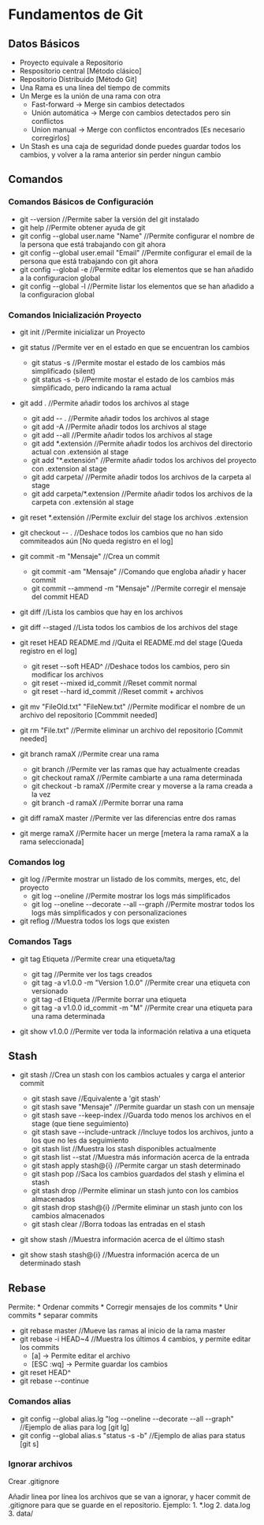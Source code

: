 # Fundamentos de Git

## Datos Básicos

* Proyecto equivale a Repositorio
* Respositorio central [Método clásico]
* Repositorio Distribuido [Método Git]
* Una Rama es una línea del tiempo de commits
* Un Merge es la unión de una rama con otra
    * Fast-forward -> Merge sin cambios detectados
    * Unión automática -> Merge con cambios detectados pero sin conflictos
    * Union manual -> Merge con conflictos encontrados [Es necesario corregirlos]
* Un Stash es una caja de seguridad donde puedes guardar todos los cambios, y volver a la rama anterior
sin perder ningun cambio

## Comandos

### Comandos Básicos de Configuración

* git --version                           //Permite saber la versión del git instalado
* git help                                //Permite obtener ayuda de git
* git config --global user.name "Name"    //Permite configurar el nombre de la persona que está trabajando con git ahora
* git config --global user.email "Email"  //Permite configurar el email de la persona que está trabajando con git ahora
* git config --global -e                  //Permite editar los elementos que se han añadido a la configuracion global
* git config --global -l                  //Permite listar los elementos que se han añadido a la configuracion global

### Comandos Inicialización Proyecto

* git init                                //Permite inicializar un Proyecto

* git status                              //Permite ver en el estado en que se encuentran los cambios
    * git status -s                       //Permite mostar el estado de los cambios más simplificado (silent)
    * git status -s -b                    //Permite mostar el estado de los cambios más simplificado, pero indicando la rama actual

* git add .                               //Permite añadir todos los archivos al stage
    * git add -- .                            //Permite añadir todos los archivos al stage
    * git add -A                              //Permite añadir todos los archivos al stage
    * git add --all                           //Permite añadir todos los archivos al stage
    * git add *.extensión                     //Permite añadir todos los archivos del directorio actual con .extensión al stage
    * git add "*.extensión"                   //Permite añadir todos los archivos del proyecto con .extension al stage
    * git add carpeta/                        //Permite añadir todos los archivos de la carpeta al stage
    * git add carpeta/*.extension             //Permite añadir todos los archivos de la carpeta con .extensión al stage

* git reset *.extensión                   //Permite excluir del stage los archivos .extension
* git checkout -- .                       //Deshace todos los cambios que no han sido commiteados aún [No queda registro en el log]

* git commit -m "Mensaje"                 //Crea un commit
    * git commit -am "Mensaje"                //Comando que engloba añadir y hacer commit
    * git commit --ammend -m "Mensaje"        //Permite corregir el mensaje del commit HEAD

* git diff                                //Lista los cambios que hay en los archivos
* git diff --staged                       //Lista todos los cambios de los archivos del stage

* git reset HEAD README.md                //Quita el README.md del stage [Queda registro en el log]
    * git reset --soft HEAD^                  //Deshace todos los cambios, pero sin modificar los archivos
    * git reset --mixed id_commit             //Reset commit normal
    * git reset --hard id_commit              //Reset commit + archivos

* git mv "FileOld.txt" "FileNew.txt"      //Permite modificar el nombre de un archivo del repositorio [Commmit needed]
* git rm "File.txt"                       //Permite eliminar un archivo del repositorio [Commit needed]

* git branch ramaX                        //Permite crear una rama
    * git branch                              //Permite ver las ramas que hay actualmente creadas
    * git checkout ramaX                      //Permite cambiarte a una rama determinada
    * git checkout -b ramaX                   //Permite crear y moverse a la rama creada a la vez
    * git branch -d ramaX                     //Permite borrar una rama

* git diff ramaX master                   //Permite ver las diferencias entre dos ramas    
* git merge ramaX                         //Permite hacer un merge [metera la rama ramaX a la rama seleccionada]

### Comandos log

* git log                                 //Permite mostrar un listado de los commits, merges, etc, del proyecto
    * git log --oneline                           //Permite mostrar los logs más simplificados
    * git log --oneline --decorate --all --graph  //Permite mostrar todos los logs más simplificados y con personalizaciones
* git reflog                              //Muestra todos los logs que existen

### Comandos Tags

* git tag Etiqueta                        //Permite crear una etiqueta/tag
    * git tag                                 //Permite ver los tags creados
    * git tag -a v1.0.0 -m "Version 1.0.0"    //Permite crear una etiqueta con versionado
    * git tag -d Etiqueta                     //Permite borrar una etiqueta
    * git tag -a v1.0.0 id_commit -m "M"      //Permite crear una etiqueta para una rama determinada

* git show v1.0.0                         //Permite ver toda la información relativa a una etiqueta


## Stash

* git stash                               //Crea un stash con los cambios actuales y carga el anterior commit
    * git stash save                          //Equivalente a 'git stash'
    * git stash save "Mensaje"                //Permite guardar un stash con un mensaje    
    * git stash save --keep-index             //Guarda todo menos los archivos en el stage (que tiene seguimiento)
    * git stash save --include-untrack        //Incluye todos los archivos, junto a los que no les da seguimiento
    * git stash list                          //Muestra los stash disponibles actualmente
    * git stash list --stat                   //Muestra más información acerca de la entrada
    * git stash apply stash@{i}               //Permite cargar un stash determinado
    * git stash pop                           //Saca los cambios guardados del stash y elimina el stash
    * git stash drop                          //Permite eliminar un stash junto con los cambios almacenados
    * git stash drop stash@{i}                //Permite eliminar un stash junto con los cambios almacenados
    * git stash clear                         //Borra todoas las entradas en el stash

* git show stash                          //Muestra información acerca de el último stash
* git show stash stash@{i}                //Muestra información acerca de un determinado stash

## Rebase

Permite:
    * Ordenar commits
    * Corregir mensajes de los commits
    * Unir commits
    * separar commits

* git rebase master                       //Mueve las ramas al inicio de la rama master
* git rebase -i HEAD~4                    //Muestra los últimos 4 cambios, y permite editar los commits
    * [a] -> Permite editar el archivo
    * [ESC :wq] -> Permite guardar los cambios
* git reset HEAD^
* git rebase --continue

### Comandos alias

* git config --global alias.lg "log --oneline --decorate --all --graph"   //Ejemplo de alias para log [git lg]
* git config --global alias.s "status -s -b"                              //Ejemplo de alias para status [git s]

### Ignorar archivos

Crear .gitignore

Añadir linea por línea los archivos que se van a ignorar, y hacer commit de .gitignore para que se guarde en el repositorio. 
Ejemplo:
    1. *.log
    2. data.log
    3. data/
